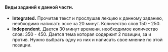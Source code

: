 #### Виды заданий к данной части. 
- **Integrated.** Прочитав текст и прослушав лекцию к данному заданию, необходимо написать эссе за 20 минут. Количество слов 150 - 250. 
- **Independent.** Дается 30 минут времени. необходимое количество слов: 350 - 450. Дается тема которая содержит 2 позиции, за и против. Нужно выбрать одну из них и написать свое мнение по этой позиции. 